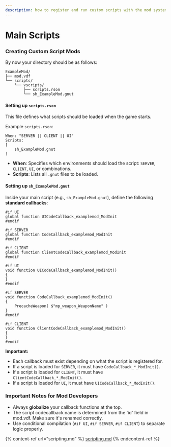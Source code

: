 ```yaml
---
description: how to register and run custom scripts with the mod system
---
```


# Main Scripts

### Creating Custom Script Mods <a href="#f0-9f-93-9c-creating-custom-scripts" id="f0-9f-93-9c-creating-custom-scripts"></a>

By now your directory should be as follows:

```
ExampleMod/
├── mod.vdf
└── scripts/
    └── vscripts/
        ├── scripts.rson
        └── sh_ExampleMod.gnut
```

#### Setting up `scripts.rson` <a href="#id-1-ef-b8-8f-e2-83-a3-create-a-scriptsrson-file" id="id-1-ef-b8-8f-e2-83-a3-create-a-scriptsrson-file"></a>

This file defines what scripts should be loaded when the game starts.

Example `scripts.rson`:

```
When: "SERVER || CLIENT || UI"
Scripts:
[
    sh_ExampleMod.gnut
]
```

* **When**: Specifies which environments should load the script: `SERVER`, `CLIENT`, `UI`, or combinations.
* **Scripts**: Lists all `.gnut` files to be loaded.

#### Setting up `sh_ExampleMod.gnut` <a href="#id-2-ef-b8-8f-e2-83-a3-set-up-the-main-script-with-callbacks" id="id-2-ef-b8-8f-e2-83-a3-set-up-the-main-script-with-callbacks"></a>

Inside your main script (e.g., `sh_ExampleMod.gnut`), define the following **standard callbacks**:

```
#if UI
global function UICodeCallback_examplemod_ModInit
#endif

#if SERVER
global function CodeCallback_examplemod_ModInit
#endif

#if CLIENT
global function ClientCodeCallback_examplemod_ModInit
#endif

#if UI
void function UICodeCallback_examplemod_ModInit()
{
}
#endif

#if SERVER
void function CodeCallback_examplemod_ModInit()
{
    PrecacheWeapon( $"mp_weapon_WeaponName" )
}
#endif

#if CLIENT
void function ClientCodeCallback_examplemod_ModInit()
{
}
#endif
```

**Important:**

* Each callback must exist depending on what the script is registered for.
* If a script is loaded for `SERVER`, it must have `CodeCallback_*_ModInit()`.
* If a script is loaded for `CLIENT`, it must have `ClientCodeCallback_*_ModInit()`.
* If a script is loaded for `UI`, it must have `UICodeCallback_*_ModInit()`.

### &#x20;Important Notes for Mod Developers <a href="#e2-9a-a0-ef-b8-8f-notes-for-mod-developers" id="e2-9a-a0-ef-b8-8f-notes-for-mod-developers"></a>

* Always **globalize** your callback functions at the top.
* The script codecallback name is determined from the 'id' field in mod.vdf. Make sure it's renamed correctly.
* Use conditional compilation (`#if UI`, `#if SERVER`, `#if CLIENT`) to separate logic properly.

{% content-ref url="scripting.md" %}
[scripting.md](scripting.md)
{% endcontent-ref %}
